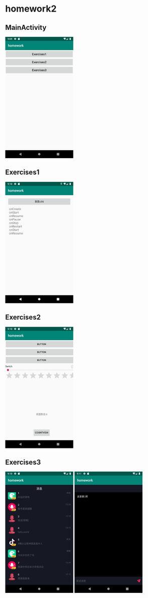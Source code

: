 # homework2
## MainActivity
<img src="https://github.com/zwd973/AndroidHomework2/blob/master/screenshot/main.png" width="216" height="384" alt=""/>

## Exercises1
<img src="https://github.com/zwd973/AndroidHomework2/blob/master/screenshot/exercise1.png" width="216" height="384" alt=""/>

## Exercises2
<img src="https://github.com/zwd973/AndroidHomework2/blob/master/screenshot/exercise2.png" width="216" height="384" alt=""/>

## Exercises3
<img src="https://github.com/zwd973/AndroidHomework2/blob/master/screenshot/exercise3.png" width="216" height="384" alt=""/>
<img src="https://github.com/zwd973/AndroidHomework2/blob/master/screenshot/exercise4.png" width="216" height="384" alt=""/>
